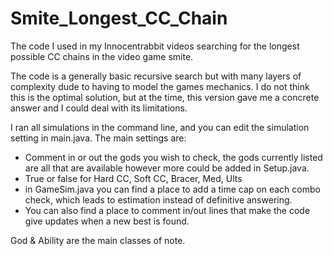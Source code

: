 # Smite_Longest_CC_Chain
The code I used in my Innocentrabbit videos searching for the longest possible CC chains in the video game smite. 

The code is a generally basic recursive search but with many layers of complexity dude to having to model the games mechanics. I do not think this is the optimal solution, but at the time, this version gave me a concrete answer and I could deal with its limitations.

I ran all simulations in the command line, and you can edit the simulation setting in main.java.
The main settings are:
  - Comment in or out the gods you wish to check, the gods currently listed are all that are available however more could be added in Setup.java.
  - True or false for Hard CC, Soft CC, Bracer, Med, Ults
  - in GameSim.java you can find a place to add a time cap on each combo check, which leads to estimation instead of definitive answering.
  - You can also find a place to comment in/out lines that make the code give updates when a new best is found.
  
 God & Ability are the main classes of note.
  
